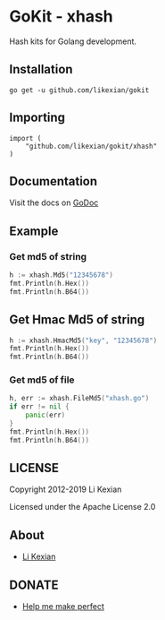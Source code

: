 # GoKit - xhash

Hash kits for Golang development.

## Installation

    go get -u github.com/likexian/gokit

## Importing

    import (
        "github.com/likexian/gokit/xhash"
    )

## Documentation

Visit the docs on [GoDoc](https://godoc.org/github.com/likexian/gokit/xhash)

## Example

### Get md5 of string

```go
h := xhash.Md5("12345678")
fmt.Println(h.Hex())
fmt.Println(h.B64())
```

## Get Hmac Md5 of string

```go
h := xhash.HmacMd5("key", "12345678")
fmt.Println(h.Hex())
fmt.Println(h.B64())
```

### Get md5 of file

```go
h, err := xhash.FileMd5("xhash.go")
if err != nil {
    panic(err)
}
fmt.Println(h.Hex())
fmt.Println(h.B64())
```

## LICENSE

Copyright 2012-2019 Li Kexian

Licensed under the Apache License 2.0

## About

- [Li Kexian](https://www.likexian.com/)

## DONATE

- [Help me make perfect](https://www.likexian.com/donate/)
